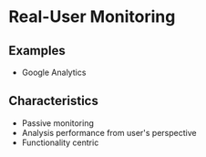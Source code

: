 # Real-User Monitoring

## Examples

- Google Analytics

## Characteristics

- Passive monitoring
- Analysis performance from user's perspective
- Functionality centric